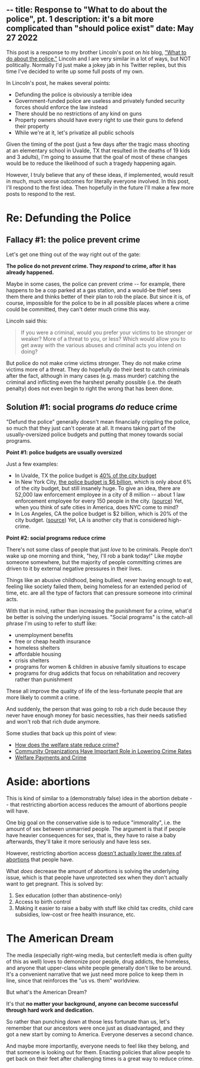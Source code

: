 --
title: Response to "What to do about the police", pt. 1
description: it's a bit more complicated than "should police exist"
date: May 27 2022
--

This post is a response to my brother Lincoln's post on _his_ blog, ["What to do about the police."](https://chalcidfly.repl.co/posts/police/) Lincoln and I are very similar in a lot of ways, but NOT politically. Normally I'd just make a jokey jab in his Twitter replies, but this time I've decided to write up some full posts of my own.

In Lincoln's post, he makes several points:
- Defunding the police is obviously a terrible idea
- Government-funded police are useless and privately funded security forces should enforce the law instead
- There should be no restrictions of any kind on guns
- Property owners should have every right to use their guns to defend their property
- While we're at it, let's privatize all public schools

Given the timing of the post (just a few days after the tragic mass shooting at an elementary school in Uvalde, TX that resulted in the deaths of 19 kids and 3 adults), I'm going to assume that the goal of most of these changes would be to reduce the likelihood of such a tragedy happening again.

However, I truly believe that any of these ideas, if implemented, would result in much, much worse outcomes for literally everyone involved. In this post, I'll respond to the first idea. Then hopefully in the future I'll make a few more posts to respond to the rest.

# Re: Defunding the Police

## Fallacy #1: the police prevent crime

Let's get one thing out of the way right out of the gate:

**The police do not _prevent_ crime. They _respond_ to crime, after it has already happened.**

Maybe in some cases, the police can prevent crime -- for example, there happens to be a cop parked at a gas station, and a would-be thief sees them there and thinks better of their plan to rob the place. But since it is, of course, impossible for the police to be in all possible places where a crime could be committed, they can't deter much crime this way.

Lincoln said this:

> If you were a criminal, would you prefer your victims to be stronger or weaker? More of a threat to you, or less? Which would allow you to get away with the various abuses and criminal acts you intend on doing?

But police do not make crime victims stronger. They do not make crime victims more of a threat. They do hopefully do their best to catch criminals after the fact, although in many cases (e.g. mass murder) catching the criminal and inflicting even the harshest penalty possible (i.e. the death penalty) does not even begin to right the wrong that has been done.

## Solution #1: social programs _do_ reduce crime

"Defund the police" generally doesn't mean financially crippling the police, so much that they just can't operate at all. It means taking part of the usually-oversized police budgets and putting that money towards social programs.

**Point #1: police budgets are usually oversized**

Just a few examples:
- In Uvalde, TX the police budget is [40% of the city budget](https://theintercept.com/2022/05/25/texas-uvalde-shooting-school-police/)
- In New York City, [the police budget is $6 billion](https://www.nytimes.com/interactive/2020/06/20/nyregion/defund-police-nypd-budget.html), which is only about 6% of the city budget, but still insanely huge. To give an idea, there are 52,000 law enforcement employee in a city of 8 million -- about 1 law enforcement employee for every 150 people in the city. ([source](https://www.usatoday.com/story/money/2020/06/26/how-much-money-goes-to-police-departments-in-americas-largest-cities/112004904/)) Yet, when you think of safe cities in America, does NYC come to mind?
- In Los Angeles, CA the police budget is $2 billion, which is 20% of the city budget. ([source](https://www.usatoday.com/story/money/2020/06/26/how-much-money-goes-to-police-departments-in-americas-largest-cities/112004904/)) Yet, LA is another city that is considered high-crime.

**Point #2: social programs reduce crime**

There's not some class of people that just _love_ to be criminals. People don't wake up one morning and think, "hey, I'll rob a bank today!" Like _maybe_ someone somewhere, but the majority of people committing crimes are driven to it by external negative pressures in their lives.

Things like an abusive childhood, being bullied, never having enough to eat, feeling like society failed them, being homeless for an extended period of time, etc. are all the type of factors that can pressure someone into criminal acts.

With that in mind, rather than increasing the punishment for a crime, what'd be better is solving the underlying issues. "Social programs" is the catch-all phrase I'm using to refer to stuff like:

- unemployment benefits
- free or cheap health insurance
- homeless shelters
- affordable housing
- crisis shelters
- programs for women & children in abusive family situations to escape
- programs for drug addicts that focus on rehabilitation and recovery rather than punishment

These all improve the quality of life of the less-fortunate people that are more likely to commit a crime.

And suddenly, the person that was going to rob a rich dude because they never have enough money for basic necessities, has their needs satisfied and won't rob that rich dude anymore.

Some studies that back up this point of view:
- [How does the welfare state reduce crime?](https://www.sciencedirect.com/science/article/abs/pii/S0047235220300623)
- [Community Organizations Have Important Role in Lowering Crime Rates](https://www.brennancenter.org/our-work/analysis-opinion/community-organizations-have-important-role-lowering-crime-rates)
- [Welfare Payments and Crime](https://law.yale.edu/sites/default/files/documents/pdf/Intellectual_Life/FoleyCrimeFeb08_(2).pdf)

# Aside: abortions

This is kind of similar to a (demonstrably false) idea in the abortion debate -- that restricting abortion access reduces the amount of abortions people will have.

One big goal on the conservative side is to reduce "immorality", i.e. the amount of sex between unmarried people. The argument is that if people have heavier consequences for sex, that is, they have to raise a baby afterwards, they'll take it more seriously and have less sex.

However, restricting abortion access [doesn't actually lower the rates of abortions](https://www.cnn.com/2018/03/21/health/abortion-restriction-laws/index.html) that people have.

What _does_ decrease the amount of abortions is solving the underlying issue, which is that people have unprotected sex when they don't actually want to get pregnant. This is solved by:

1. Sex education (other than abstinence-only)
2. Access to birth control
3. Making it easier to raise a baby with stuff like child tax credits, child care subsidies, low-cost or free health insurance, etc.

# The American Dream

The media (especially right-wing media, but center/left media is often guilty of this as well) loves to demonize poor people, drug addicts, the homeless, and anyone that upper-class white people generally don't like to be around. It's a convenient narrative that we just need more police to keep them in line, since that reinforces the "us vs. them" worldview.

But what's the American Dream?

It's that **no matter your background, anyone can become successful through hard work and dedication.**

So rather than punching down at those less fortunate than us, let's remember that our ancestors were once just as disadvantaged, and they got a new start by coming to America. Everyone deserves a second chance.

And maybe more importantly, everyone needs to feel like they belong, and that someone is looking out for them. Enacting policies that allow people to get back on their feet after challenging times is a great way to reduce crime.

